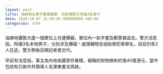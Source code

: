 ```yaml
---
layout: post
title: 油麻地名貴字畫爆竊案　消息稱警方拘捕3名男子
date: 2020-10-07 15:50:05.000000000 +08:00
categories: rthk
---
```


油麻地彌敦大廈一個單位上月遭爆竊，單位內一些字畫及郵票被盜去。警方消息指，拘捕3名本地男子，分別涉及爆竊丶處理贓物及協助罪犯等罪名，目前仍有2人在逃，警方稍後召開記者會交代。

早前有消息指，事主為內地收藏家符春曉，報稱的財物損失約值40億港元，當中包括有已故中共領導人毛澤東書法真跡。
